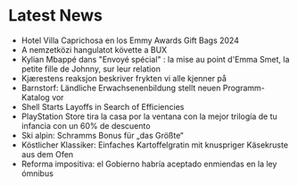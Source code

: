 # Latest News
-  Hotel Villa Caprichosa en los Emmy Awards Gift Bags 2024
-  A nemzetközi hangulatot követte a BUX
-  Kylian Mbappé dans "Envoyé spécial" : la mise au point d'Emma Smet, la petite fille de Johnny, sur leur relation
-  Kjærestens reaksjon beskriver frykten vi alle kjenner på
-  Barnstorf: Ländliche Erwachsenenbildung stellt neuen Programm-Katalog vor
-  Shell Starts Layoffs in Search of Efficiencies
-  PlayStation Store tira la casa por la ventana con la mejor trilogía de tu infancia con un 60% de descuento
-  Ski alpin: Schramms Bonus für „das Größte“
-  Köstlicher Klassiker: Einfaches Kartoffelgratin mit knuspriger Käsekruste aus dem Ofen
-  Reforma impositiva: el Gobierno habría aceptado enmiendas en la ley ómnibus
